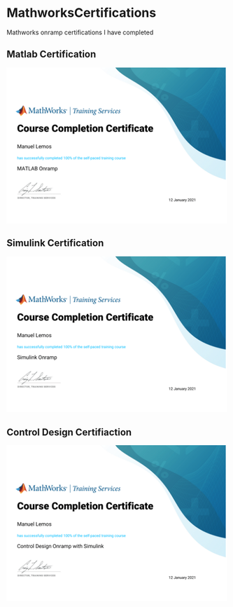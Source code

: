 # MathworksCertifications
Mathworks onramp certifications I have completed

## Matlab Certification
![alt_text](https://github.com/MannyLemos/Mathworks-Certifications/blob/main/Mathworks%20Onramps/MatLab%20Onramp-1.png)

## Simulink Certification
![alt_text](https://github.com/MannyLemos/Mathworks-Certifications/blob/main/Mathworks%20Onramps/Simulink%20Onramp-1.png)

## Control Design Certifiaction
![alt_text](https://github.com/MannyLemos/Mathworks-Certifications/blob/main/Mathworks%20Onramps/ControlDesignOnramp-1.png)

